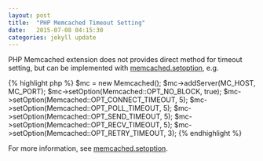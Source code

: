 ```yaml
---
layout: post
title:  "PHP Memcached Timeout Setting"
date:   2015-07-08 04:15:30
categories: jekyll update
---
```


PHP Memcached extension does not provides direct method for timeout setting, but can be implemented with [memcached.setoption], e.g.

{% highlight php %}
$mc = new Memcached();
$mc->addServer(MC_HOST, MC_PORT);
$mc->setOption(Memcached::OPT_NO_BLOCK, true);
$mc->setOption(Memcached::OPT_CONNECT_TIMEOUT,  5);
$mc->setOption(Memcached::OPT_POLL_TIMEOUT, 5);
$mc->setOption(Memcached::OPT_SEND_TIMEOUT, 5);
$mc->setOption(Memcached::OPT_RECV_TIMEOUT, 5);
$mc->setOption(Memcached::OPT_RETRY_TIMEOUT, 3);
{% endhighlight %}

For more information, see [memcached.setoption].

[memcached.setoption]:      http://php.net/manual/en/memcached.setoption.php

